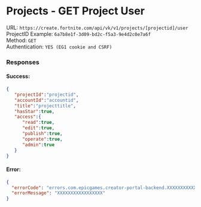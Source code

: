 # Projects - GET Project User

URL: `https://create.fortnite.com/api/vk/v1/projects/[projectid]/user` \
ProjectID Example: `6a7b8e1f-3d09-bd2c-f5a3-9e4d2c0e7a6f` \
Method: `GET` \
Authentication: `YES (EG1 cookie and CSRF)`


### Responses
#### Success:
```json
{
   "projectId":"projectid",
   "accountId":"accountid",
   "title":"projecttitle",
   "hasStar":true,
   "access":{
      "read":true,
      "edit":true,
      "publish":true,
      "operate":true,
      "admin":true
   }
}
```

#### Error:
```json
{
  "errorCode": "errors.com.epicgames.creator-portal-backend.XXXXXXXXXXXXX",
  "errorMessage": "XXXXXXXXXXXXXXXXX"
}
```
